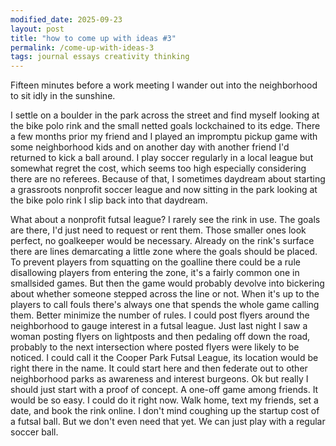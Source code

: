 ```yaml
---
modified_date: 2025-09-23
layout: post
title: "how to come up with ideas #3"
permalink: /come-up-with-ideas-3
tags: journal essays creativity thinking
---
```


Fifteen minutes before a work meeting I wander out into the neighborhood to sit idly in the sunshine.
<!--more-->
I settle on a boulder in the park across the street and find myself looking at the bike polo rink and the small netted goals lockchained to its edge.
There a few months prior my friend and I played an impromptu pickup game with some neighborhood kids and on another day with another friend I'd returned to kick a ball around.
I play soccer regularly in a local league but somewhat regret the cost, which seems too high especially considering there are no referees.
Because of that, I sometimes daydream about starting a grassroots nonprofit soccer league and now sitting in the park looking at the bike polo rink I slip back into that daydream.

What about a nonprofit futsal league?
I rarely see the rink in use.
The goals are there, I'd just need to request or rent them.
Those smaller ones look perfect, no goalkeeper would be necessary.
Already on the rink's surface there are lines demarcating a little zone where the goals should be placed.
To prevent players from squatting on the goalline there could be a rule disallowing players from entering the zone, it's a fairly common one in smallsided games.
But then the game would probably devolve into bickering about whether someone stepped across the line or not.
When it's up to the players to call fouls there's always one that spends the whole game calling them.
Better minimize the number of rules.
I could post flyers around the neighborhood to gauge interest in a futsal league.
Just last night I saw a woman posting flyers on lightposts and then pedaling off down the road, probably to the next intersection where posted flyers were likely to be noticed.
I could call it the Cooper Park Futsal League, its location would be right there in the name.
It could start here and then federate out to other neighborhood parks as awareness and interest burgeons.
Ok but really I should just start with a proof of concept.
A one-off game among friends.
It would be so easy.
I could do it right now.
Walk home, text my friends, set a date, and book the rink online.
I don't mind coughing up the startup cost of a futsal ball.
But we don't even need that yet.
We can just play with a regular soccer ball.